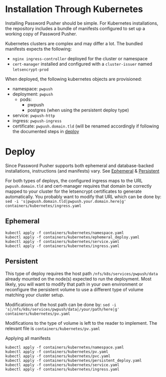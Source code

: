 # Installation Through Kubernetes

Installing Password Pusher should be simple. For Kubernetes installations, the repository includes a bundle of manifests configured to set up a working copy of Password Pusher.

Kubernetes clusters are complex and may differ a lot. The bundled manifests expects the following:
- `nginx ingress-controller` deployed for the cluster or namespace
- `cert-manager` installed and configured with a `cluster-issuer` named `letsencrypt-prod`

When deployed, the following kubernetes objects are provisioned:
* namespace: `pwpush`
* deployment: `pwpush`
  * pods:
    * pwpush
    * postgres (when using the persistent deploy type)
* service: `pwpush-http`
* ingress: `pwpush-ingress`
* certificate: `pwpush.domain.tld` (will be renamed accordingly if following the documented steps in [deploy](#deploy)

# Deploy

Since Password Pusher supports both ephemeral and database-backed installations, instructions (and manifests) vary. See [Ephemeral](#ephemeral) & [Persistent](#persistent)

For both types of deploys, the configured ingress maps to the URL `pwpush.domain.tld` and cert-manager requires that domain be correctly mapped to your cluster for the letsencrypt certificates to generate automatically. You probably want to modify that URL which can be done by:
`sed -i 's|pwpush.domain.tld|pwpush.your.domain.here|g' containers/kubernetes/ingress.yaml`

## Ephemeral
```
kubectl apply -f containers/kubernetes/namespace.yaml
kubectl apply -f containers/kubernetes/ephemeral_deploy.yaml
kubectl apply -f containers/kubernetes/service.yaml
kubectl apply -f containers/kubernetes/ingress.yaml
```

## Persistent
This type of deploy requires the host path `/nfs/k8s/services/pwpush/data` already mounted on the node(s) expected to run the deployment. Most likely, you will want to modify that path in your own environment or reconfigure the persistent volume to use a different type of volume matching your cluster setup.

Modifications of the host path can be done by:
`sed -i 's|/nfs/k8s/services/pwpush/data|/your/path/here|g' containers/kubernetes/pv.yaml`

Modifications to the type of volume is left to the reader to implement. The relevant file is `containers/kubernetes/pv.yaml`

Applying all manifests
```
kubectl apply -f containers/kubernetes/namespace.yaml
kubectl apply -f containers/kubernetes/pv.yaml
kubectl apply -f containers/kubernetes/pvc.yaml
kubectl apply -f containers/kubernetes/persistent_deploy.yaml
kubectl apply -f containers/kubernetes/service.yaml
kubectl apply -f containers/kubernetes/ingress.yaml
```
